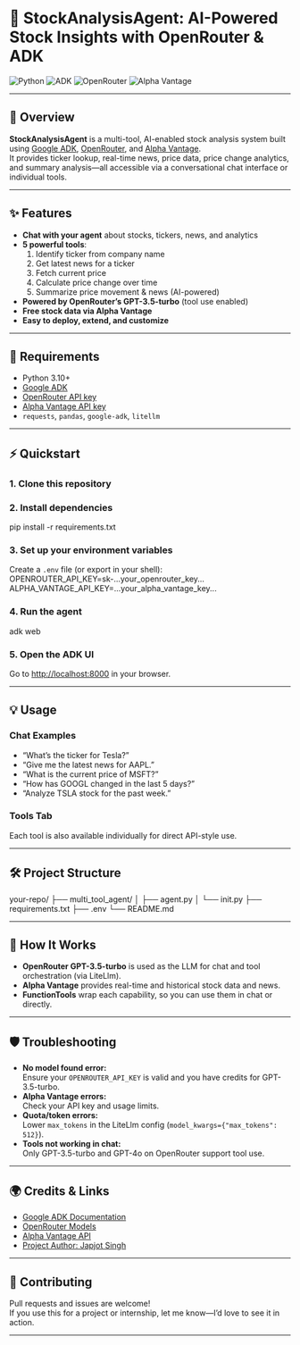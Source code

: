 # 🚀 StockAnalysisAgent: AI-Powered Stock Insights with OpenRouter & ADK

![Python](https://img.shields.io/badge/python-3.10%2B-blue)
![ADK](https://img.shields.io/badge/google--adk-powered-brightgreen)
![OpenRouter](https://img.shields.io/badge/openrouter-gpt--3.5--turbo-orange)
![Alpha Vantage](https://img.shields.io/badge/alpha%20vantage-free%20stock%20API-yellow)

---

## 📖 Overview

**StockAnalysisAgent** is a multi-tool, AI-enabled stock analysis system built using [Google ADK](https://github.com/google/agent-development-kit), [OpenRouter](https://openrouter.ai/), and [Alpha Vantage](https://www.alphavantage.co/).  
It provides ticker lookup, real-time news, price data, price change analytics, and summary analysis—all accessible via a conversational chat interface or individual tools.

---

## ✨ Features

- **Chat with your agent** about stocks, tickers, news, and analytics
- **5 powerful tools**:
  1. Identify ticker from company name
  2. Get latest news for a ticker
  3. Fetch current price
  4. Calculate price change over time
  5. Summarize price movement & news (AI-powered)
- **Powered by OpenRouter’s GPT-3.5-turbo** (tool use enabled)
- **Free stock data via Alpha Vantage**
- **Easy to deploy, extend, and customize**

---

## 🚦 Requirements

- Python 3.10+
- [Google ADK](https://github.com/google/agent-development-kit)
- [OpenRouter API key](https://openrouter.ai/)
- [Alpha Vantage API key](https://www.alphavantage.co/support/#api-key)
- `requests`, `pandas`, `google-adk`, `litellm`

---

## ⚡️ Quickstart

### 1. **Clone this repository**

### 2. **Install dependencies**
pip install -r requirements.txt

### 3. **Set up your environment variables**
Create a `.env` file (or export in your shell):
OPENROUTER_API_KEY=sk-...your_openrouter_key...
ALPHA_VANTAGE_API_KEY=...your_alpha_vantage_key...

### 4. **Run the agent**
adk web

### 5. **Open the ADK UI**
Go to [http://localhost:8000](http://localhost:8000) in your browser.

---

## 💡 Usage

### **Chat Examples**
- “What’s the ticker for Tesla?”
- “Give me the latest news for AAPL.”
- “What is the current price of MSFT?”
- “How has GOOGL changed in the last 5 days?”
- “Analyze TSLA stock for the past week.”

### **Tools Tab**
Each tool is also available individually for direct API-style use.

---

## 🛠️ Project Structure

your-repo/
├── multi_tool_agent/
│ ├── agent.py
│ └── init.py
├── requirements.txt
├── .env
└── README.md

---

## 🧩 How It Works

- **OpenRouter GPT-3.5-turbo** is used as the LLM for chat and tool orchestration (via LiteLlm).
- **Alpha Vantage** provides real-time and historical stock data and news.
- **FunctionTools** wrap each capability, so you can use them in chat or directly.

---

## 🛡️ Troubleshooting

- **No model found error:**  
  Ensure your `OPENROUTER_API_KEY` is valid and you have credits for GPT-3.5-turbo.
- **Alpha Vantage errors:**  
  Check your API key and usage limits.
- **Quota/token errors:**  
  Lower `max_tokens` in the LiteLlm config (`model_kwargs={"max_tokens": 512}`).
- **Tools not working in chat:**  
  Only GPT-3.5-turbo and GPT-4o on OpenRouter support tool use.

---

## 🌍 Credits & Links

- [Google ADK Documentation](https://google.github.io/adk-docs/)
- [OpenRouter Models](https://openrouter.ai/models)
- [Alpha Vantage API](https://www.alphavantage.co/documentation/)
- [Project Author: Japjot Singh](bhatiajapjotjpr@gmail.com)

---

## 🤝 Contributing

Pull requests and issues are welcome!  
If you use this for a project or internship, let me know—I’d love to see it in action.

---
